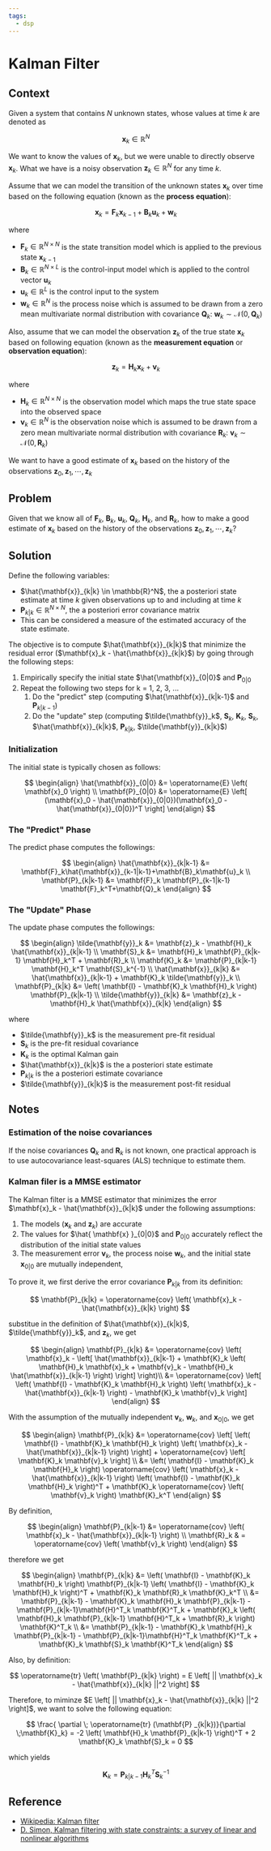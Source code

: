 ```yaml
---
tags:
  - dsp
---
```


Kalman Filter
===

## Context

Given a system that contains $N$ unknown states, whose values at time $k$ are denoted as

$$
\mathbf{x}_k \in \mathbb{R}^N
$$

We want to know the values of $\mathbf{x}_k$, but we were unable to directly observe $\mathbf{x}_k$. What we have is a noisy observation $\mathbf{z}_k \in \mathbb{R}^N$ for any time $k$. 

Assume that we can model the transition of the unknown states $\mathbf{x}_k$ over time based on the following equation (known as the **process equation**):

$$
\mathbf{x}_k = \mathbf{F}_k\mathbf{x}_{k-1} + \mathbf{B}_k\mathbf{u}_k + \mathbf{w}_k
$$

where

* $\mathbf{F}_k \in \mathbb{R}^{N \times N}$ is the state transition model which is applied to the previous state $\mathbf{x}_{k-1}$
* $\mathbf{B}_k \in \mathbb{R}^{N \times L}$ is the control-input model which is applied to the control vector $\mathbf{u}_k$
* $\mathbf{u}_k \in \mathbb{R}^L$ is the control input to the system
* $\mathbf{w}_k \in \mathbb{R}^N$ is the process noise which is assumed to be drawn from a zero mean multivariate normal distribution with covariance $\mathbf{Q}_k$: $\mathbf{w}_k \sim \mathcal {N} \left(0,\mathbf{Q}_{k}\right)$

Also, assume that we can model the observation $\mathbf{z}_k$ of the true state $\mathbf{x}_k$ based on following equation (known as the **measurement equation** or **observation equation**):

$$
\mathbf{z}_k = \mathbf{H}_k \mathbf{x}_k + \mathbf{v}_k
$$

where

* $\mathbf{H}_k \in \mathbb{R}^{N \times N}$ is the observation model which maps the true state space into the observed space
* $\mathbf{v}_k \in \mathbb{R}^N$ is the observation noise which is assumed to be drawn from a zero mean multivariate normal distribution with covariance $\mathbf{R}_k$: $\mathbf{v}_k \sim \mathcal {N} \left(0,\mathbf{R}_{k}\right)$

We want to have a good estimate of $\mathbf{x}_k$ based on the history of the observations $\mathbf{z}_0, \mathbf{z}_1, \cdots, \mathbf{z}_k$

## Problem

Given that we know all of $\mathbf{F}_k$, $\mathbf{B}_k$, $\mathbf{u}_k$, $\mathbf{Q}_k$, $\mathbf{H}_k$, and $\mathbf{R}_k$, how to make a good estimate of $\mathbf{x}_k$ based on the history of the observations $\mathbf{z}_0, \mathbf{z}_1, \cdots, \mathbf{z}_k$?

## Solution

Define the following variables:

* $\hat{\mathbf{x}}_{k|k} \in \mathbb{R}^N$, the a posteriori state estimate at time $k$ given observations up to and including at time $k$
* $\mathbf{P}_{k|k} \in \mathbb{R}^{N \times N}$, the a posteriori error covariance matrix
 * This can be considered a measure of the estimated accuracy of the state estimate.

The objective is to compute $\hat{\mathbf{x}}_{k|k}$ that minimize the residual error ($\mathbf{x}_k - \hat{\mathbf{x}}_{k|k}$) by going through the following steps:

1. Empirically specify the initial state $\hat{\mathbf{x}}_{0|0}$ and $\mathbf{P}_{0|0}$
2. Repeat the following two steps for k = 1, 2, 3, ...
   1. Do the "predict" step (computing $\hat{\mathbf{x}}_{k|k-1}$ and $\mathbf{P}_{k|k-1}$)
   2. Do the "update" step (computing $\tilde{\mathbf{y}}_k$, $\mathbf{S}_k$, $\mathbf{K}_k$, $\mathbf{S}_k$, $\hat{\mathbf{x}}_{k|k}$, $\mathbf{P}_{k|k}$, $\tilde{\mathbf{y}}_{k|k}$)

### Initialization

The initial state is typically chosen as follows:

$$
\begin{align}
\hat{\mathbf{x}}_{0|0} &= \operatorname{E} \left( \mathbf{x}_0 \right) \\
\mathbf{P}_{0|0} &= \operatorname{E} \left[ (\mathbf{x}_0 - \hat{\mathbf{x}}_{0|0})(\mathbf{x}_0 - \hat{\mathbf{x}}_{0|0})^T \right]
\end{align}
$$

### The "Predict" Phase

The predict phase computes the followings:

$$
\begin{align}
\hat{\mathbf{x}}_{k|k-1} &= \mathbf{F}_k\hat{\mathbf{x}}_{k-1|k-1}+\mathbf{B}_k\mathbf{u}_k \\
\mathbf{P}_{k|k-1} &= \mathbf{F}_k \mathbf{P}_{k-1|k-1} \mathbf{F}_k^T+\mathbf{Q}_k
\end{align}
$$

### The "Update" Phase

The update phase computes the followings:

$$
\begin{align}
\tilde{\mathbf{y}}_k &= \mathbf{z}_k - \mathbf{H}_k \hat{\mathbf{x}}_{k|k-1} \\
\mathbf{S}_k &= \mathbf{H}_k \mathbf{P}_{k|k-1} \mathbf{H}_k^T + \mathbf{R}_k \\
\mathbf{K}_k &= \mathbf{P}_{k|k-1}  \mathbf{H}_k^T  \mathbf{S}_k^{-1} \\
\hat{\mathbf{x}}_{k|k} &= \hat{\mathbf{x}}_{k|k-1} + \mathbf{K}_k \tilde{\mathbf{y}}_k \\
\mathbf{P}_{k|k} &= \left( \mathbf{I} - \mathbf{K}_k \mathbf{H}_k  \right) \mathbf{P}_{k|k-1} \\
\tilde{\mathbf{y}}_{k|k} &= \mathbf{z}_k - \mathbf{H}_k  \hat{\mathbf{x}}_{k|k}
\end{align}
$$

where

* $\tilde{\mathbf{y}}_k$ is the measurement pre-fit residual
* $\mathbf{S}_k$ is the pre-fit residual covariance
* $\mathbf{K}_k$ is the optimal Kalman gain
* $\hat{\mathbf{x}}_{k|k}$ is the a posteriori state estimate
* $\mathbf{P}_{k|k}$ is the a posteriori estimate covariance
* $\tilde{\mathbf{y}}_{k|k}$ is the measurement post-fit residual

## Notes

### Estimation of the noise covariances

If the noise covariances $\mathbf{Q}_k$ and $\mathbf{R}_k$ is not known, one practical approach is to use autocovariance least-squares (ALS) technique to estimate them.

### Kalman filer is a MMSE estimator

The Kalman filter is a MMSE estimator that minimizes the error $\mathbf{x}_k - \hat{\mathbf{x}}_{k|k}$ under the following assumptions:

1. The models ($\mathbf{x}_k$ and $\mathbf{z}_k$) are accurate
2. The values for $\hat{ \mathbf{x} }_{0|0}$ and $\mathbf{P}_{0|0}$ accurately reflect the distribution of the initial state values
3. The measurement error $\mathbf{v}_k$, the process noise $\mathbf{w}_k$, and the initial state $\mathbf{x}_{0|0}$ are mutually independent,

To prove it, we first derive the error covariance $\mathbf{P}_{k|k}$ from its definition:

$$
\mathbf{P}_{k|k} = \operatorname{cov} \left( \mathbf{x}_k - \hat{\mathbf{x}}_{k|k} \right)
$$

substitue in the definition of $\hat{\mathbf{x}}_{k|k}$, $\tilde{\mathbf{y}}_k$, and $\mathbf{z}_k$, we get

$$
\begin{align}
\mathbf{P}_{k|k} &= \operatorname{cov} 
\left( 
    \mathbf{x}_k - 
    \left[ 
        \hat{\mathbf{x}}_{k|k-1} + \mathbf{K}_k 
        \left( 
            \mathbf{H}_k \mathbf{x}_k + 
            \mathbf{v}_k  - 
            \mathbf{H}_k \hat{\mathbf{x}}_{k|k-1}
        \right)
    \right]
\right)\\
&= \operatorname{cov} 
\left[
    \left( \mathbf{I} - \mathbf{K}_k \mathbf{H}_k \right) 
    \left( \mathbf{x}_k - \hat{\mathbf{x}}_{k|k-1} \right) - 
    \mathbf{K}_k \mathbf{v}_k
\right]
\end{align}
$$

With the assumption of the mutually independent $\mathbf{v}_k$, $\mathbf{w}_k$, and $\mathbf{x}_{0|0}$, we get

$$
\begin{align}
\mathbf{P}_{k|k} &= \operatorname{cov} 
\left[ 
    \left( \mathbf{I} - \mathbf{K}_k \mathbf{H}_k \right) 
    \left( \mathbf{x}_k - \hat{\mathbf{x}}_{k|k-1} \right)
\right] + 
\operatorname{cov} \left[  \mathbf{K}_k \mathbf{v}_k \right] \\
&= \left( \mathbf{I} - \mathbf{K}_k \mathbf{H}_k \right) \operatorname{cov} \left( \mathbf{x}_k - \hat{\mathbf{x}}_{k|k-1} \right) 
\left( \mathbf{I} - \mathbf{K}_k \mathbf{H}_k \right)^T + 
\mathbf{K}_k \operatorname{cov} \left( \mathbf{v}_k \right) \mathbf{K}_k^T
\end{align}
$$

By definition,

$$
\begin{align}
\mathbf{P}_{k|k-1} &= \operatorname{cov} \left( \mathbf{x}_k - \hat{\mathbf{x}}_{k|k-1} \right) \\
\mathbf{R}_k & = \operatorname{cov} \left( \mathbf{v}_k \right)
\end{align}
$$

therefore we get

$$
\begin{align}
\mathbf{P}_{k|k} &= 
\left( \mathbf{I} - \mathbf{K}_k \mathbf{H}_k \right)
\mathbf{P}_{k|k-1}
\left( \mathbf{I} - \mathbf{K}_k \mathbf{H}_k \right)^T + 
\mathbf{K}_k \mathbf{R}_k \mathbf{K}_k^T \\
&=
\mathbf{P}_{k|k-1} - 
\mathbf{K}_k \mathbf{H}_k \mathbf{P}_{k|k-1} - 
\mathbf{P}_{k|k-1}\mathbf{H}^T_k \mathbf{K}^T_k + 
\mathbf{K}_k \left( \mathbf{H}_k \mathbf{P}_{k|k-1} \mathbf{H}^T_k + \mathbf{R}_k \right) \mathbf{K}^T_k \\
&=
\mathbf{P}_{k|k-1} - 
\mathbf{K}_k \mathbf{H}_k \mathbf{P}_{k|k-1} - 
\mathbf{P}_{k|k-1}\mathbf{H}^T_k \mathbf{K}^T_k + 
\mathbf{K}_k \mathbf{S}_k \mathbf{K}^T_k
\end{align}
$$

Also, by definition:

$$
\operatorname{tr} \left( \mathbf{P}_{k|k} \right) = E \left[ || \mathbf{x}_k - \hat{\mathbf{x}}_{k|k} ||^2  \right]
$$

Therefore, to miminze $E \left[ || \mathbf{x}_k - \hat{\mathbf{x}}_{k|k} ||^2 \right]$, we want to solve the following equation:

$$
\frac{ \partial \; \operatorname{tr} (\mathbf{P} _{k|k})}{\partial \;\mathbf{K}_k} = -2 \left( \mathbf{H}_k \mathbf{P}_{k|k-1} \right)^T +  2 \mathbf{K}_k \mathbf{S}_k = 0
$$

which yields

$$
\mathbf{K}_k = \mathbf{P}_{k|k-1} \mathbf{H}^T_k \mathbf{S}^{-1}_k
$$

## Reference

* [Wikipedia: Kalman filter](https://en.wikipedia.org/wiki/Kalman_filter)
* [D. Simon, Kalman filtering with state constraints: a survey of linear and nonlinear algorithms](https://academic.csuohio.edu/simond/pubs/IETKalman.pdf)

